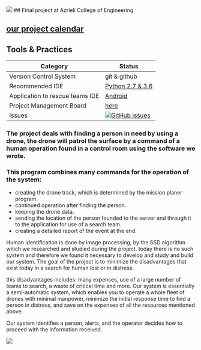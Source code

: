 <img src="http://www.up2me.co.il/images/83577883.png">
## Final project at Azrieli College of Engineering

## [our project calendar](https://teamup.com/ksempczizaobs7881e)



## Tools & Practices
|Category|Status|
|---|---|
| Version Control System| git & github |
| Recommended IDE | [Python 2.7 & 3.6](https://www.python.org/)|
| Application to rescue teams IDE | [Android](https://developer.android.com/)|
| Project Management Board| [here](https://github.com/elitehadaroz/Rescue-Drone/projects/1) |
| Issues | [![GitHub issues](https://img.shields.io/github/issues/jce-il/project-template.svg?style=flat)](https://github.com/elitehadaroz/Rescue-Drone/issues) |





### The project deals with finding a person in need by using a drone, the drone will patrol the surface by a command of a human operation found in a control room using the software we wrote.

### This program combines many commands for the operation of the system:
- creating the drone track, which is determined by the mission planer program.
- continued operation after finding the person.
- keeping the drone data.
- sending the location of the person founded to the server and through it to the application for use of a search team.
- creating a detailed report of the event at the end.

Human identification is done by image processing, by the SSD algorithm which we researched and studied during the project.
today there is no such system and therefore we found it necessary to develop and study and build our system.
The goal of the project is to minimize the disadvantages that exist today in a search for human lost or in distress.

this disadvantages includes: many expenses, use of a large number of teams to search, a waste of critical time and more.
Our system is essentially a semi-automatic system, which enables you to operate a whole fleet of drones with minimal manpower, minimize the initial response time to find a person in distress, and save on the expenses of all the resources mentioned above.

Our system identifies a person, alerts, and the operator decides how to proceed with the information received.

<img src="https://ibb.co/k4U40J">






